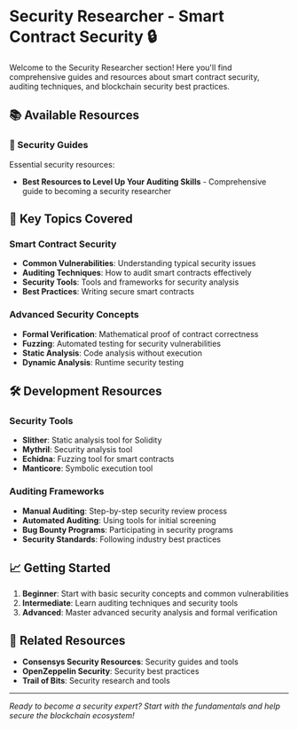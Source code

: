 # Security Researcher - Smart Contract Security 🔒

Welcome to the Security Researcher section! Here you'll find comprehensive guides and resources about smart contract security, auditing techniques, and blockchain security best practices.

## 📚 Available Resources

### 📖 Security Guides
Essential security resources:
- **Best Resources to Level Up Your Auditing Skills** - Comprehensive guide to becoming a security researcher

## 🎯 Key Topics Covered

### Smart Contract Security
- **Common Vulnerabilities**: Understanding typical security issues
- **Auditing Techniques**: How to audit smart contracts effectively
- **Security Tools**: Tools and frameworks for security analysis
- **Best Practices**: Writing secure smart contracts

### Advanced Security Concepts
- **Formal Verification**: Mathematical proof of contract correctness
- **Fuzzing**: Automated testing for security vulnerabilities
- **Static Analysis**: Code analysis without execution
- **Dynamic Analysis**: Runtime security testing

## 🛠️ Development Resources

### Security Tools
- **Slither**: Static analysis tool for Solidity
- **Mythril**: Security analysis tool
- **Echidna**: Fuzzing tool for smart contracts
- **Manticore**: Symbolic execution tool

### Auditing Frameworks
- **Manual Auditing**: Step-by-step security review process
- **Automated Auditing**: Using tools for initial screening
- **Bug Bounty Programs**: Participating in security programs
- **Security Standards**: Following industry best practices

## 📈 Getting Started

1. **Beginner**: Start with basic security concepts and common vulnerabilities
2. **Intermediate**: Learn auditing techniques and security tools
3. **Advanced**: Master advanced security analysis and formal verification

## 🔗 Related Resources

- **Consensys Security Resources**: Security guides and tools
- **OpenZeppelin Security**: Security best practices
- **Trail of Bits**: Security research and tools

---

*Ready to become a security expert? Start with the fundamentals and help secure the blockchain ecosystem!*
